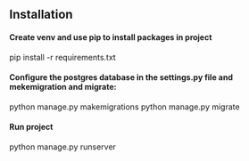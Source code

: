 ## Installation
#### Create venv and use pip to install packages in project
pip install -r requirements.txt

#### Configure the postgres database in the settings.py file and mekemigration and migrate:
python manage.py makemigrations
python manage.py migrate

#### Run project
python manage.py runserver
